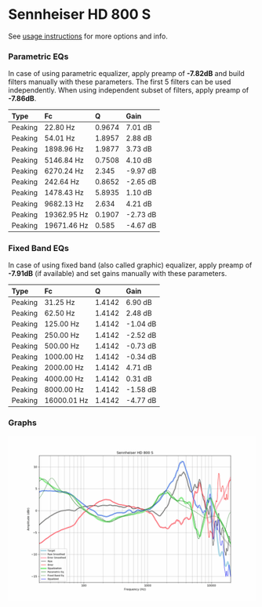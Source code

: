 # Sennheiser HD 800 S
See [usage instructions](https://github.com/jaakkopasanen/AutoEq#usage) for more options and info.

### Parametric EQs
In case of using parametric equalizer, apply preamp of **-7.82dB** and build filters manually
with these parameters. The first 5 filters can be used independently.
When using independent subset of filters, apply preamp of **-7.86dB**.

| Type    | Fc          |      Q | Gain     |
|:--------|:------------|:-------|:---------|
| Peaking | 22.80 Hz    | 0.9674 | 7.01 dB  |
| Peaking | 54.01 Hz    | 1.8957 | 2.88 dB  |
| Peaking | 1898.96 Hz  | 1.9877 | 3.73 dB  |
| Peaking | 5146.84 Hz  | 0.7508 | 4.10 dB  |
| Peaking | 6270.24 Hz  | 2.345  | -9.97 dB |
| Peaking | 242.64 Hz   | 0.8652 | -2.65 dB |
| Peaking | 1478.43 Hz  | 5.8935 | 1.10 dB  |
| Peaking | 9682.13 Hz  | 2.634  | 4.21 dB  |
| Peaking | 19362.95 Hz | 0.1907 | -2.73 dB |
| Peaking | 19671.46 Hz | 0.585  | -4.67 dB |

### Fixed Band EQs
In case of using fixed band (also called graphic) equalizer, apply preamp of **-7.91dB**
(if available) and set gains manually with these parameters.

| Type    | Fc          |      Q | Gain     |
|:--------|:------------|:-------|:---------|
| Peaking | 31.25 Hz    | 1.4142 | 6.90 dB  |
| Peaking | 62.50 Hz    | 1.4142 | 2.48 dB  |
| Peaking | 125.00 Hz   | 1.4142 | -1.04 dB |
| Peaking | 250.00 Hz   | 1.4142 | -2.52 dB |
| Peaking | 500.00 Hz   | 1.4142 | -0.73 dB |
| Peaking | 1000.00 Hz  | 1.4142 | -0.34 dB |
| Peaking | 2000.00 Hz  | 1.4142 | 4.71 dB  |
| Peaking | 4000.00 Hz  | 1.4142 | 0.31 dB  |
| Peaking | 8000.00 Hz  | 1.4142 | -1.58 dB |
| Peaking | 16000.01 Hz | 1.4142 | -4.77 dB |

### Graphs
![](./Sennheiser%20HD%20800%20S.png)